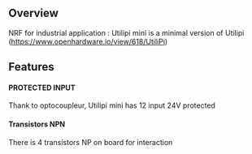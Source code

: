 Overview
---
NRF for industrial application : 
Utilipi mini is a minimal version of Utilipi (https://www.openhardware.io/view/618/UtiliPi)

Features
---
#### PROTECTED INPUT
Thank to optocoupleur, Utilipi mini has 12 input 24V protected

#### Transistors NPN
There is 4 transistors NP on board for interaction
